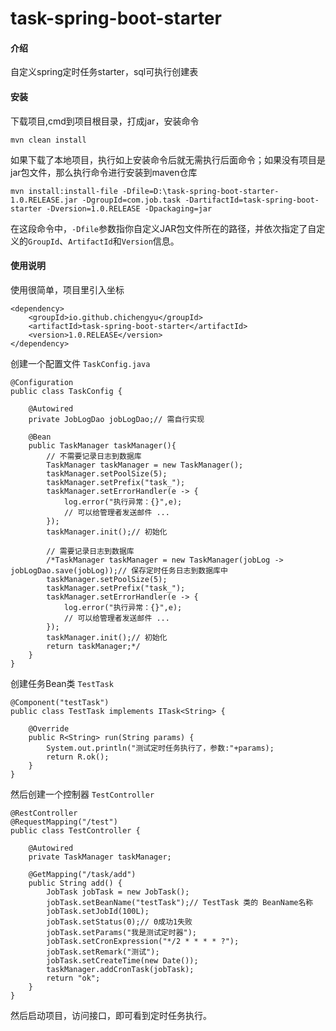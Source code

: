 # task-spring-boot-starter

#### 介绍
自定义spring定时任务starter，sql可执行创建表

#### 安装
下载项目,cmd到项目根目录，打成jar，安装命令
```
mvn clean install

```
如果下载了本地项目，执行如上安装命令后就无需执行后面命令；如果没有项目是jar包文件，那么执行命令进行安装到maven仓库
```
mvn install:install-file -Dfile=D:\task-spring-boot-starter-1.0.RELEASE.jar -DgroupId=com.job.task -DartifactId=task-spring-boot-starter -Dversion=1.0.RELEASE -Dpackaging=jar
```
在这段命令中，` -Dfile `参数指你自定义JAR包文件所在的路径，并依次指定了自定义的` GroupId `、` ArtifactId `和` Version `信息。 

#### 使用说明

使用很简单，项目里引入坐标
```
<dependency>
    <groupId>io.github.chichengyu</groupId>
    <artifactId>task-spring-boot-starter</artifactId>
    <version>1.0.RELEASE</version>
</dependency>
```
创建一个配置文件 ` TaskConfig.java `
```
@Configuration
public class TaskConfig {

    @Autowired
    private JobLogDao jobLogDao;// 需自行实现

    @Bean
    public TaskManager taskManager(){
        // 不需要记录日志到数据库
        TaskManager taskManager = new TaskManager();
        taskManager.setPoolSize(5);
        taskManager.setPrefix("task_");
        taskManager.setErrorHandler(e -> {
            log.error("执行异常：{}",e);
            // 可以给管理者发送邮件 ...
        });
        taskManager.init();// 初始化

        // 需要记录日志到数据库
        /*TaskManager taskManager = new TaskManager(jobLog -> jobLogDao.save(jobLog));// 保存定时任务日志到数据库中
        taskManager.setPoolSize(5);
        taskManager.setPrefix("task_");
        taskManager.setErrorHandler(e -> {
            log.error("执行异常：{}",e);
            // 可以给管理者发送邮件 ...
        });
        taskManager.init();// 初始化
        return taskManager;*/
    }
}
```
创建任务Bean类  ` TestTask `
```
@Component("testTask")
public class TestTask implements ITask<String> {

    @Override
    public R<String> run(String params) {
        System.out.println("测试定时任务执行了，参数:"+params);
        return R.ok();
    }
}
``` 
然后创建一个控制器 ` TestController `
```
@RestController
@RequestMapping("/test")
public class TestController {

    @Autowired
    private TaskManager taskManager;

    @GetMapping("/task/add")
    public String add() {
        JobTask jobTask = new JobTask();
        jobTask.setBeanName("testTask");// TestTask 类的 BeanName名称
        jobTask.setJobId(100L);
        jobTask.setStatus(0);// 0成功1失败
        jobTask.setParams("我是测试定时器");
        jobTask.setCronExpression("*/2 * * * * ?");
        jobTask.setRemark("测试");
        jobTask.setCreateTime(new Date());
        taskManager.addCronTask(jobTask);
        return "ok";
    }
}
```
然后启动项目，访问接口，即可看到定时任务执行。
